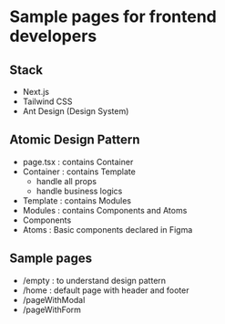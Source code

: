 # Sample pages for frontend developers

## Stack

- Next.js
- Tailwind CSS
- Ant Design (Design System)

## Atomic Design Pattern

- page.tsx : contains Container
- Container : contains Template
  - handle all props
  - handle business logics
- Template : contains Modules
- Modules : contains Components and Atoms
- Components
- Atoms : Basic components declared in Figma

## Sample pages

- /empty : to understand design pattern
- /home : default page with header and footer
- /pageWithModal
- /pageWithForm
